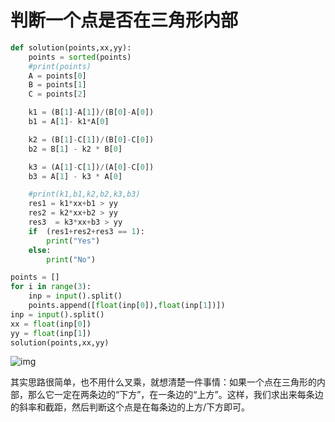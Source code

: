 # 判断一个点是否在三角形内部



```python
def solution(points,xx,yy):
    points = sorted(points)
    #print(points)
    A = points[0]
    B = points[1]
    C = points[2]

    k1 = (B[1]-A[1])/(B[0]-A[0])
    b1 = A[1]- k1*A[0]

    k2 = (B[1]-C[1])/(B[0]-C[0])
    b2 = B[1] - k2 * B[0]

    k3 = (A[1]-C[1])/(A[0]-C[0])
    b3 = A[1] - k3 * A[0]

    #print(k1,b1,k2,b2,k3,b3)
    res1 = k1*xx+b1 > yy
    res2 = k2*xx+b2 > yy
    res3  = k3*xx+b3 > yy
    if  (res1+res2+res3 == 1):
        print("Yes")
    else:
        print("No")

points = []
for i in range(3):
    inp = input().split()
    points.append([float(inp[0]),float(inp[1])])
inp = input().split()
xx = float(inp[0])
yy = float(inp[1])
solution(points,xx,yy)
```



![img](https://uploadfiles.nowcoder.com/images/20190210/310694_1549797561683_4CC7E184CD5F741A0F9F753215D9149F)



其实思路很简单，也不用什么叉乘，就想清楚一件事情：如果一个点在三角形的内部，那么它一定在两条边的“下方”，在一条边的“上方”。这样，我们求出来每条边的斜率和截距，然后判断这个点是在每条边的上方/下方即可。